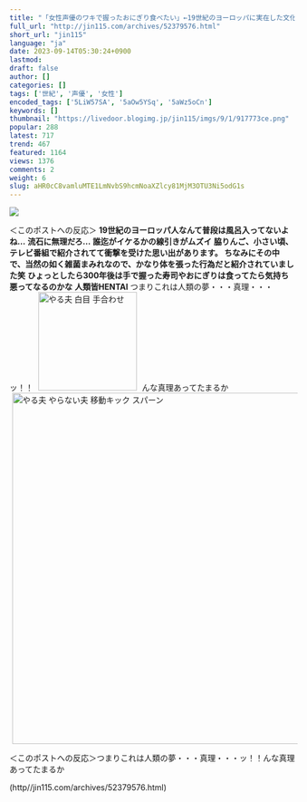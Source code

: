 ```yaml
---
title: "「女性声優のワキで握ったおにぎり食べたい」←19世紀のヨーロッパに実在した文化だった "
full_url: "http://jin115.com/archives/52379576.html"
short_url: "jin115"
language: "ja"
date: 2023-09-14T05:30:24+0900
lastmod: 
draft: false
author: []
categories: []
tags: ['世紀', '声優', '女性']
encoded_tags: ['5LiW57SA', '5aOw5YSq', '5aWz5oCn']
keywords: []
thumbnail: "https://livedoor.blogimg.jp/jin115/imgs/9/1/917773ce.png"
popular: 288
latest: 717
trend: 467
featured: 1164
views: 1376
comments: 2
weight: 6
slug: aHR0cC8vamluMTE1LmNvbS9hcmNoaXZlcy81MjM3OTU3Ni5odG1s
---
```


![](https://livedoor.blogimg.jp/jin115/imgs/9/1/917773ce.png)

<div><a name='more'></a> ＜このポストへの反応＞ <b>19世紀のヨーロッパ人なんて普段は風呂入ってないよね…</b> <b>流石に無理だろ…</b> <b>誰迄がイケるかの線引きがムズイ</b> <b>脇りんご、小さい頃、テレビ番組で紹介されてて衝撃を受けた思い出があります。 ちなみにその中で、当然の如く雑菌まみれなので、かなり体を張った行為だと紹介されていました笑</b> <b>ひょっとしたら300年後は手で握った寿司やおにぎりは食ってたら気持ち悪ってなるのかな</b> <b>人類皆HENTAI</b> つまりこれは人類の夢・・・真理・・・ッ！！ <img src='https//livedoor.blogimg.jp/jin115/imgs/7/4/7410e25e.gif' alt='やる夫 白目 手合わせ' width='174' border='0' hspace='5' class='pict'> んな真理あってたまるか <img src='https//livedoor.blogimg.jp/jin115/imgs/5/3/53401f5a.gif' alt='やる夫 やらない夫 移動キック スパーン' width='620' border='0' hspace='5' class='pict'> <p>＜このポストへの反応＞つまりこれは人類の夢・・・真理・・・ッ！！んな真理あってたまるか</p></div>

(http//jin115.com/archives/52379576.html)
